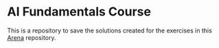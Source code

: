 # AI Fundamentals Course
This is a repository to save the solutions created for the exercises in this [Arena](https://github.com/callummcdougall/ARENA_3.0/tree/main) repository.
